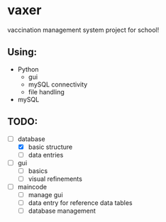 # vaxer
vaccination management system project for school!
## Using:
- Python
  - gui
  - mySQL connectivity
  - file handling
- mySQL
## TODO:
- [ ] database
  - [x] basic structure
  - [ ] data entries
- [ ] gui
  - [ ] basics
  - [ ] visual refinements
- [ ] maincode
  - [ ] manage gui
  - [ ] data entry for reference data tables
  - [ ] database management
